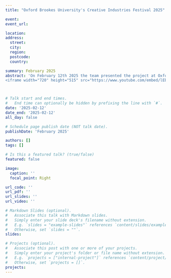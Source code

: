 ```yaml
---
title: "Oxford Brookes University's Creative Industries Festival 2025" 

event: 
event_url: 

location: 
address:
  street: 
  city:
  region: 
  postcode: 
  country: 

summary: February 2025
abstract: 'On February 12th 2025 the team presented the project at Oxford Brookes University during the Creative Industries Festival. The event featured a conversation with casting director Lilia Hartmann Trapani as a guest speaker. You can view that conversation below.<br/> <br/>
<iframe width="720" height="515" src="https://www.youtube.com/embed/lEbDadiIV60?si=eIUEMkZCx53cmM12" title="YouTube video player" frameborder="0" allow="accelerometer; autoplay; clipboard-write; encrypted-media; gyroscope; picture-in-picture; web-share" referrerpolicy="strict-origin-when-cross-origin" allowfullscreen></iframe>' 



# Talk start and end times.
#   End time can optionally be hidden by prefixing the line with `#`.
date: '2025-02-12'
date_end: '2025-02-12'
all_day: false

# Schedule page publish date (NOT talk date).
publishDate: 'February 2025'

authors: []
tags: []

# Is this a featured talk? (true/false)
featured: false

image:
  caption: ''
  focal_point: Right

url_code: ''
url_pdf: ''
url_slides: ''
url_video: ''

# Markdown Slides (optional).
#   Associate this talk with Markdown slides.
#   Simply enter your slide deck's filename without extension.
#   E.g. `slides = "example-slides"` references `content/slides/example-slides.md`.
#   Otherwise, set `slides = ""`.
slides:

# Projects (optional).
#   Associate this post with one or more of your projects.
#   Simply enter your project's folder or file name without extension.
#   E.g. `projects = ["internal-project"]` references `content/project/deep-learning/index.md`.
#   Otherwise, set `projects = []`.
projects:
---
```



